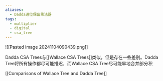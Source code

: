 ```yaml
---
aliases:
  - Dadda进位保留乘法器
tags:
  - multiplier
  - digital
  - csa_tree
---
```


![[Pasted image 20241104090439.png]]

Dadda CSA Trees与[[Wallace CSA Trees]]类似，但是存在一些差别。Dadda Tree将所有操作都尽可能推迟，而Wallace CSA Tree尽可能早地合并部分积

[[Comparisons of Wallace Tree and Dadda Tree]]